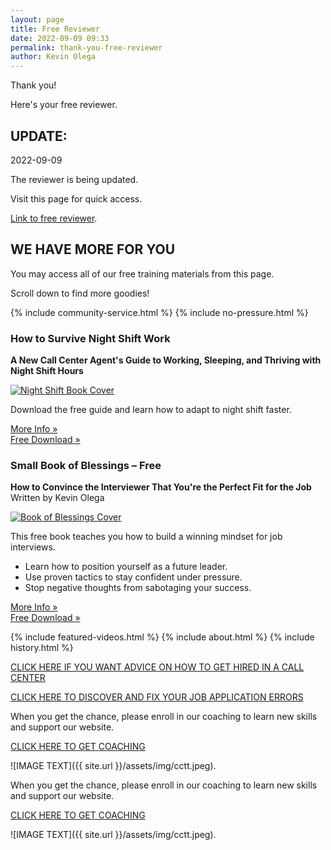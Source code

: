 ```yaml
--- 
layout: page
title: Free Reviewer
date: 2022-09-09 09:33
permalink: thank-you-free-reviewer
author: Kevin Olega 
--- 
```

Thank you!

Here's your free reviewer.

## UPDATE:

2022-09-09

The reviewer is being updated. 

Visit this page for quick access.

[Link to free reviewer](https://github.com/kevinolega/reviewer/blob/main/README.md).

<h2>WE HAVE MORE FOR YOU</h2>
<p>You may access all of our free training materials from this page.</p>
<p>Scroll down to find more goodies!</p>
{% include community-service.html %}
{% include no-pressure.html %}

### How to Survive Night Shift Work

**A New Call Center Agent's Guide to Working, Sleeping, and Thriving with Night Shift Hours**

[![Night Shift Book Cover](https://callcentertrainingtips.com/assets/img/Night%20Shift%20Book%20Cover-Sample.png)](https://callcentertrainingtips.com/night-shift-book)

Download the free guide and learn how to adapt to night shift faster.

[More Info »](https://callcentertrainingtips.com/night-shift-book)  
[Free Download »](https://sendfox.com/lp/1g6pd2)

### Small Book of Blessings – Free
**How to Convince the Interviewer That You're the Perfect Fit for the Job**  
Written by Kevin Olega

[![Book of Blessings Cover](https://callcentertrainingtips.com/assets/img/Book-of-Blessings-cover.png)](https://sendfox.com/lp/mnoe5q)

This free book teaches you how to build a winning mindset for job interviews.

- Learn how to position yourself as a future leader.
- Use proven tactics to stay confident under pressure.
- Stop negative thoughts from sabotaging your success.

[More Info »](https://callcentertrainingtips.com/sbb-book/)  
[Free Download »](https://sendfox.com/lp/mnoe5q)

{% include featured-videos.html %}
{% include about.html %}
{% include history.html %}

[CLICK HERE IF YOU WANT ADVICE ON HOW TO GET HIRED IN A CALL CENTER](https://callcentertrainingtips.com/4hired)

[CLICK HERE TO DISCOVER AND FIX YOUR JOB APPLICATION ERRORS](https://callcentertrainingtips.com/fix)

When you get the chance, please enroll in our coaching to learn new skills and support our website.

<a href="https://callcentertrainingtips.com/6WEL250/" class="button focus">CLICK HERE TO GET COACHING</a>

![IMAGE TEXT]({{ site.url }}/assets/img/cctt.jpeg).

When you get the chance, please enroll in our coaching to learn new skills and support our website.

<a href="https://callcentertrainingtips.com/english-lessons/" class="button focus">CLICK HERE TO GET COACHING</a>

![IMAGE TEXT]({{ site.url }}/assets/img/cctt.jpeg).
